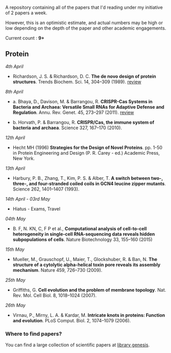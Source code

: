 A repository containing all of the papers that I'd reading under my initiative
of 2 papers a week.

However, this is an optimistic estimate, and actual numbers may be high or low
depending on the depth of the paper and other academic engagements.

Current count : **9+**

## Protein

*4th April*

* Richardson, J. S. & Richardson, D. C. **The de novo design of protein
   structures**. Trends Biochem. Sci. 14, 304–309 (1989). [review](april-15/04-protein-engineering/review.md)

*8th April*

* a. Bhaya, D., Davison, M. & Barrangou, R. **CRISPR-Cas Systems in Bacteria and
   Archaea: Versatile Small RNAs for Adaptive Defense and Regulation**. Annu.
   Rev. Genet. 45, 273–297 (2011). [review](april-15/08-crispr-cas/review-a.md)

* b. Horvath, P. & Barrangou, R. **CRISPR/Cas, the immune system of bacteria and
   archaea**. Science 327, 167–170 (2010).


*12th April*

* Hecht MH (1996) **Strategies for the Design of Novel Proteins**. pp. 1-50 in
   Protein Engineering and Design (P. R. Carey - ed.) Academic Press, New York.

*13th April*

* Harbury, P. B., Zhang, T., Kim, P. S. & Alber, T. **A switch between two-,
   three-, and four-stranded coiled coils in GCN4 leucine zipper mutants**.
   Science 262, 1401–1407 (1993).

*14th April - 03rd May*

* Hiatus - Exams, Travel

*04th May*

* B. F, N. KN, C, F P et al., **Computational analysis of cell-to-cell
   heterogeneity in single-cell RNA-sequencing data reveals hidden
   subpopulations of cells**. Nature Biotechnology 33, 155–160 (2015)

*15th May*

* Mueller, M., Grauschopf, U., Maier, T., Glockshuber, R. & Ban, N. **The
structure of a cytolytic alpha-helical toxin pore reveals its assembly
mechanism**. Nature 459, 726–730 (2009).

*25th May*

* Griffiths, G. **Cell evolution and the problem of membrane topology**. Nat.
  Rev. Mol. Cell Biol. 8, 1018–1024 (2007).

*26th May*

* Virnau, P., Mirny, L. A. & Kardar, M. **Intricate knots in proteins:
  Function and evolution**. PLoS Comput. Biol. 2, 1074–1079 (2006).

### Where to find papers?

You can find a large collection of scientific papers at [library
genesis](http://libgen.in/scimag).
